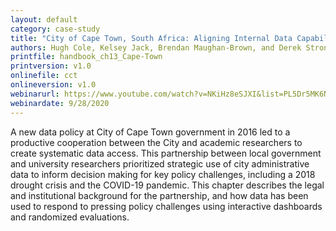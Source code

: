 ```yaml
---
layout: default
category: case-study
title: "City of Cape Town, South Africa: Aligning Internal Data Capabilities with External Research Partnerships"
authors: Hugh Cole, Kelsey Jack, Brendan Maughan-Brown, and Derek Strong
printfile: handbook_ch13_Cape-Town
printversion: v1.0
onlinefile: cct
onlineversion: v1.0
webinarurl: https://www.youtube.com/watch?v=NKiHz8eSJXI&list=PL5Dr5MK6NSsqd9eJf_VwPVpp7EXMXM5Hg&index=1&t=12s
webinardate: 9/28/2020
---
```


A new data policy at City of Cape Town government in 2016 led to a productive cooperation between the City and academic researchers to create systematic data access. This partnership between local government and university researchers prioritized strategic use of city administrative data to inform decision making for key policy challenges, including a 2018 drought crisis and the COVID-19 pandemic. This chapter describes the legal and institutional background for the partnership, and how data has been used to respond to pressing policy challenges using interactive dashboards and randomized evaluations. 
